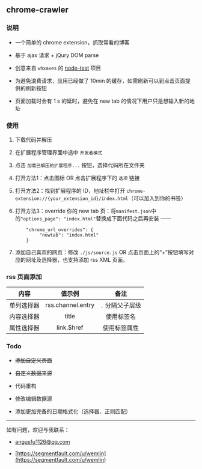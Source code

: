 
## chrome-crawler

### 说明

- 一个简单的 chrome extension，抓取常看的博客

- 基于 ajax 请求 + jQury DOM parse

- 创意来自 `whxaxes` 的 [node-test](https://github.com/whxaxes/node-test/tree/master/server/creeper) 项目

- 为避免浪费请求，应用已经做了 10min 的缓存，如需刷新可以到点击页面提供的刷新按钮

- 页面加载时会有 1 s 的延时，避免在 new tab 的情况下用户只是想输入新的地址

### 使用

1. 下载代码并解压

2. 在扩展程序管理界面中选中 `开发者模式`

3. 点击 `加载已解压的扩展程序...` 按钮，选择代码所在文件夹

4. 打开方法1：点击图标 OR 点击扩展程序下的 `选项` 链接

5. 打开方法2：找到扩展程序的 ID，地址栏中打开 `chrome-extension://{your_extension_id}/index.html`（可以加入到你的书签）

6. 打开方法3：override 你的 new tab 页：将`manifest.json`中的`"options_page": "index.html"`替换成下面代码之后再安装 ——
    ```
        "chrome_url_overrides": {
             "newtab": "index.html"
        }
    ```

7. 添加自己喜欢的网页：修改 `./js/source.js` OR 点击页面上的“+”按钮填写对应的网址及选择器，也支持添加 rss XML 页面。

### rss 页面添加

| 内容          | 值示例        | 备注          |
| ------------- |:-------------:|:-------------:|
| 单列选择器    | rss.channel.entry |  `.` 分隔父子层级 |
| 内容选择器    | title             | 使用标签名        |
| 属性选择器    | link.$href        | 使用标签属性      |


### 

### Todo

- <del>添加自定义页面</del>

- <del>自定义数据来源</del>

- 代码重构

- 修改编辑数据源

- 添加更加完备的日期格式化（选择器、正则匹配）

----------


如有问题，欢迎与我联系：

- <a href="mailto:angusfu1126@qq.com">angusfu1126@qq.com</a>

- [https://segmentfault.com/u/wemlin](https://segmentfault.com/u/wemlin)

